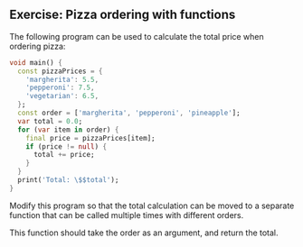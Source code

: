 ## Exercise: Pizza ordering with functions

The following program can be used to calculate the total price when ordering pizza:

```dart
void main() {
  const pizzaPrices = {
    'margherita': 5.5,
    'pepperoni': 7.5,
    'vegetarian': 6.5,
  };
  const order = ['margherita', 'pepperoni', 'pineapple'];
  var total = 0.0;
  for (var item in order) {
    final price = pizzaPrices[item];
    if (price != null) {
      total += price;
    }
  }
  print('Total: \$$total');
}
```

Modify this program so that the total calculation can be moved to a separate function that can be called multiple times with different orders.

This function should take the order as an argument, and return the total.
